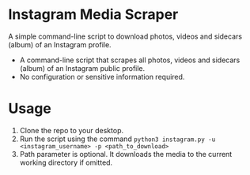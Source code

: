 # Instagram Media Scraper
A simple command-line script to download photos, videos and sidecars (album) of an Instagram profile.

- A command-line script that scrapes all photos, videos and sidecars (album) of an Instagram public profile.
- No configuration or sensitive information required.

# Usage
1. Clone the repo to your desktop.
2. Run the script using the command `python3 instagram.py -u <instagram_username> -p <path_to_download>`
3. Path parameter is optional. It downloads the media to the current working directory if omitted.

